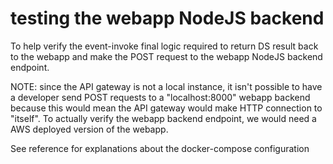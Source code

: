 # testing the webapp NodeJS backend
To help verify the event-invoke final logic required to return DS result back to the webapp and make the POST request to the webapp NodeJS backend endpoint.

NOTE: since the API gateway is not a local instance, it isn't possible to have a developer send POST requests to a "localhost:8000" webapp backend because this would mean the API gateway would make HTTP connection to "itself". To actually verify the webapp backend endpoint, we would need a AWS deployed version of the webapp.


See reference for explanations about the docker-compose configuration

